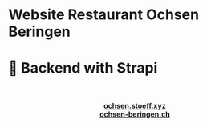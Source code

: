 # Website Restaurant Ochsen Beringen
# 🚀 Backend with Strapi


<br />
  <p align="center">
    <a href="http://ochsen.stoeff.xyz"><strong>ochsen.stoeff.xyz</strong></a><br>
    <a href="http://ochsen-beringen.ch"><strong>ochsen-beringen.ch</strong></a><br>
  </p>
